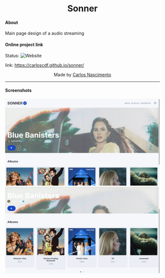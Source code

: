 <h1 align="center"> Sonner</h1>


#### About

Main page design of a audio streaming



#### Online project link

Status: ![Website](https://img.shields.io/website?down_message=offline&label=site&up_message=online&url=http%3A%2F%2Fcarloscdf.github.io/sonner/) 

link: https://carloscdf.github.io/sonner/ 





<p align="center">Made by <a href="https://github.com/carloscdf">Carlos Nascimento</a></p>



---

#### Screenshots



<img src="https://raw.githubusercontent.com/carloscdf/sonner/master/screenshots/01.png" alt="screenshot">




<img src="https://raw.githubusercontent.com/carloscdf/sonner/master/screenshots/02.png" alt="screenshot mobile">
